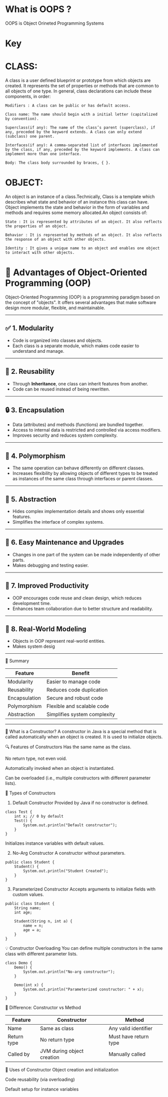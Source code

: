 # What is OOPS ?
OOPS is Object Orineted Programming Systems
# Key 
# CLASS:

A class is a user defined blueprint or prototype from which objects are created.  It represents the set of properties or methods that are common to all objects of one type. In general, class declarations can include these components, in order:

    Modifiers : A class can be public or has default access.
    
    Class name: The name should begin with a initial letter (capitalized by convention).
    
    Superclass(if any): The name of the class’s parent (superclass), if any, preceded by the keyword extends. A class can only extend (subclass) one parent.
    
    Interfaces(if any): A comma-separated list of interfaces implemented by the class, if any, preceded by the keyword implements. A class can implement more than one interface.
    
    Body: The class body surrounded by braces, { }.

# OBJECT:

An object is an instance of a class.Technically, Class is a template which describes what state and behavior of an instance this class can have. Object implements the state and behavior in the form of variables and methods and requires some memory allocated.An object consists of:

    State : It is represented by attributes of an object. It also reflects the properties of an object.
    
    Behavior : It is represented by methods of an object. It also reflects the response of an object with other objects.
    
    Identity : It gives a unique name to an object and enables one object to interact with other objects.

# 🚀 Advantages of Object-Oriented Programming (OOP)

Object-Oriented Programming (OOP) is a programming paradigm based on the concept of "objects". It offers several advantages that make software design more modular, flexible, and maintainable.

---

## ✅ 1. **Modularity**
- Code is organized into classes and objects.
- Each class is a separate module, which makes code easier to understand and manage.

---

## 🔄 2. **Reusability**
- Through **Inheritance**, one class can inherit features from another.
- Code can be reused instead of being rewritten.

---

## 🔒 3. **Encapsulation**
- Data (attributes) and methods (functions) are bundled together.
- Access to internal data is restricted and controlled via access modifiers.
- Improves security and reduces system complexity.

---

## 🔁 4. **Polymorphism**
- The same operation can behave differently on different classes.
- Increases flexibility by allowing objects of different types to be treated as instances of the same class through interfaces or parent classes.

---

## 🧬 5. **Abstraction**
- Hides complex implementation details and shows only essential features.
- Simplifies the interface of complex systems.

---

## 🔧 6. **Easy Maintenance and Upgrades**
- Changes in one part of the system can be made independently of other parts.
- Makes debugging and testing easier.

---

## 🧠 7. **Improved Productivity**
- OOP encourages code reuse and clean design, which reduces development time.
- Enhances team collaboration due to better structure and readability.

---

## 👥 8. **Real-World Modeling**
- Objects in OOP represent real-world entities.
- Makes system desig
---
  📌 Summary

 | Feature       | Benefit                      |
| ------------- | ---------------------------- |
| Modularity    | Easier to manage code        |
| Reusability   | Reduces code duplication     |
| Encapsulation | Secure and robust code       |
| Polymorphism  | Flexible and scalable code   |
| Abstraction   | Simplifies system complexity |

---

📌 What is a Constructor?
A constructor in Java is a special method that is called automatically when an object is created. It is used to initialize objects.

🔍 Features of Constructors
Has the same name as the class.

No return type, not even void.

Automatically invoked when an object is instantiated.

Can be overloaded (i.e., multiple constructors with different parameter lists).

🧱 Types of Constructors
1. Default Constructor
Provided by Java if no constructor is defined.
```
class Test {
    int x; // 0 by default
    Test() {
        System.out.println("Default constructor");
    }
}

```

Initializes instance variables with default values.

2. No-Arg Constructor
A constructor without parameters.
```
public class Student {
    Student() {
        System.out.println("Student Created");
    }
}

```
3. Parameterized Constructor
Accepts arguments to initialize fields with custom values.
```
public class Student {
    String name;
    int age;

    Student(String n, int a) {
        name = n;
        age = a;
    }
}
```

💡 Constructor Overloading
You can define multiple constructors in the same class with different parameter lists.
```
class Demo {
    Demo() {
        System.out.println("No-arg constructor");
    }

    Demo(int x) {
        System.out.println("Parameterized constructor: " + x);
    }
}

```

🔄 Difference: Constructor vs Method

| Feature     | Constructor                | Method                |
| ----------- | -------------------------- | --------------------- |
| Name        | Same as class              | Any valid identifier  |
| Return type | No return type             | Must have return type |
| Called by   | JVM during object creation | Manually called       |

🎯 Uses of Constructor
Object creation and initialization

Code reusability (via overloading)

Default setup for instance variables




